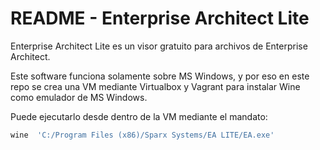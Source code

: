 # README - Enterprise Architect Lite

Enterprise Architect Lite es un visor gratuito para archivos de Enterprise Architect.


Este software funciona solamente sobre MS Windows, y por eso en este repo 
se crea una VM mediante Virtualbox y Vagrant para instalar Wine como emulador de MS Windows.

Puede ejecutarlo desde dentro de la VM mediante el mandato:

```bash
wine  'C:/Program Files (x86)/Sparx Systems/EA LITE/EA.exe'

```


